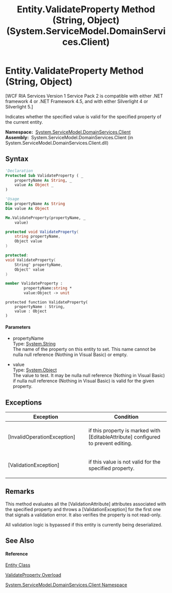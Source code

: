 ﻿---
title: Entity.ValidateProperty Method (String, Object) (System.ServiceModel.DomainServices.Client)
TOCTitle: ValidateProperty Method (String, Object)
ms:assetid: M:System.ServiceModel.DomainServices.Client.Entity.ValidateProperty(System.String,System.Object)
ms:mtpsurl: https://msdn.microsoft.com/en-us/library/system.servicemodel.domainservices.client.entity.validateproperty(v=VS.91)
ms:contentKeyID: 28754735
ms.date: 01/27/2012
mtps_version: v=VS.91
dev_langs:
- vb
- csharp
- c++
- fsharp
- jscript
api_location:
- System.ServiceModel.DomainServices.Client.dll
api_name:
- System.ServiceModel.DomainServices.Client.Entity.ValidateProperty
api_type:
- Managed
topic_type:
- apiref
- kbSyntax
product_family_name: VS
ROBOTS: INDEX,FOLLOW
---

# Entity.ValidateProperty Method (String, Object)

\[WCF RIA Services Version 1 Service Pack 2 is compatible with either .NET framework 4 or .NET Framework 4.5, and with either Silverlight 4 or Silverlight 5.\]

Indicates whether the specified value is valid for the specified property of the current entity.

**Namespace:**  [System.ServiceModel.DomainServices.Client](ff422479\(v=vs.91\).md)  
**Assembly:**  System.ServiceModel.DomainServices.Client (in System.ServiceModel.DomainServices.Client.dll)

## Syntax

``` vb
'Declaration
Protected Sub ValidateProperty ( _
    propertyName As String, _
    value As Object _
)
```

``` vb
'Usage
Dim propertyName As String
Dim value As Object

Me.ValidateProperty(propertyName, _
    value)
```

``` csharp
protected void ValidateProperty(
    string propertyName,
    Object value
)
```

``` c++
protected:
void ValidateProperty(
    String^ propertyName, 
    Object^ value
)
```

``` fsharp
member ValidateProperty : 
        propertyName:string * 
        value:Object -> unit 
```

``` jscript
protected function ValidateProperty(
    propertyName : String, 
    value : Object
)
```

#### Parameters

  - propertyName  
    Type: [System.String](https://msdn.microsoft.com/en-us/library/s1wwdcbf)  
    The name of the property on this entity to set. This name cannot be nulla null reference (Nothing in Visual Basic) or empty.  

<!-- end list -->

  - value  
    Type: [System.Object](https://msdn.microsoft.com/en-us/library/e5kfa45b)  
    The value to test. It may be nulla null reference (Nothing in Visual Basic) if nulla null reference (Nothing in Visual Basic) is valid for the given property.  

## Exceptions

<table>
<colgroup>
<col style="width: 50%" />
<col style="width: 50%" />
</colgroup>
<thead>
<tr class="header">
<th>Exception</th>
<th>Condition</th>
</tr>
</thead>
<tbody>
<tr class="odd">
<td>[InvalidOperationException]</td>
<td><p>if this property is marked with [EditableAttribute] configured to prevent editing.</p></td>
</tr>
<tr class="even">
<td>[ValidationException]</td>
<td><p>if this value is not valid for the specified property.</p></td>
</tr>
</tbody>
</table>

## Remarks

This method evaluates all the \[ValidationAttribute\] attributes associated with the specified property and throws a \[ValidationException\] for the first one that signals a validation error. It also verifies the property is not read-only.

All validation logic is bypassed if this entity is currently being deserialized.

## See Also

#### Reference

[Entity Class](ff422907\(v=vs.91\).md)

[ValidateProperty Overload](ff422663\(v=vs.91\).md)

[System.ServiceModel.DomainServices.Client Namespace](ff422479\(v=vs.91\).md)

